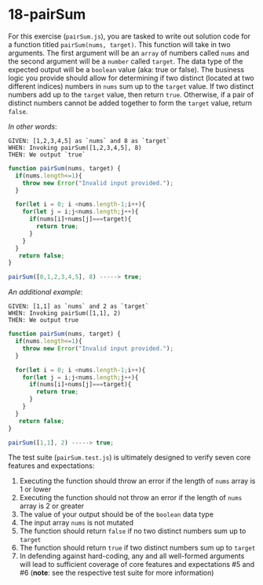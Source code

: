 # 18-pairSum

For this exercise (`pairSum.js`), you are tasked to write out solution code for a function titled `pairSum(nums, target)`. This function will take in two arguments. The first argument will be an `array` of numbers called `nums` and the second argument will be a `number` called `target`. The data type of the expected output will be a `boolean` value (aka: true or false). The business logic you provide should allow for determining if two distinct (located at two different indices) numbers in `nums` sum up to the `target` value. If two distinct numbers add up to the `target` value, then return `true`. Otherwise, if a pair of distinct numbers cannot be added together to form the `target` value, return `false`.

_In other words_:

```
GIVEN: [1,2,3,4,5] as `nums` and 8 as `target`
WHEN: Invoking pairSum([1,2,3,4,5], 8)
THEN: We output `true`
```

```js
function pairSum(nums, target) {
  if(nums.length<=1){
    throw new Error("Invalid input provided.");
  }

  for(let i = 0; i <nums.length-1;i++){
    for(let j = i;j<nums.length;j++){
      if(nums[i]+nums[j]===target){
        return true;
      }
    }
  }
   return false;
}

pairSum([0,1,2,3,4,5], 8) -----> true;
```

_An additional example_:

```
GIVEN: [1,1] as `nums` and 2 as `target`
WHEN: Invoking pairSum([1,1], 2)
THEN: We output true
```

```js
function pairSum(nums, target) {
  if(nums.length<=1){
    throw new Error("Invalid input provided.");
  }

  for(let i = 0; i <nums.length-1;i++){
    for(let j = i;j<nums.length;j++){
      if(nums[i]+nums[j]===target){
        return true;
      }
    }
  }
   return false;
}

pairSum([1,1], 2) -----> true;
```

The test suite (`pairSum.test.js`) is ultimately designed to verify seven core features and expectations:

1) Executing the function should throw an error if the length of `nums` array is 1 or lower
2) Executing the function should not throw an error if the length of `nums` array is 2 or greater
3) The value of your output should be of the `boolean` data type 
4) The input array `nums` is not mutated
5) The function should return `false` if no two distinct numbers sum up to `target`
6) The function should return `true` if two distinct numbers sum up to `target`
7) In defending against hard-coding, any and all well-formed arguments will lead to sufficient coverage of core features and expectations #5 and #6 (**note**: see the respective test suite for more information)